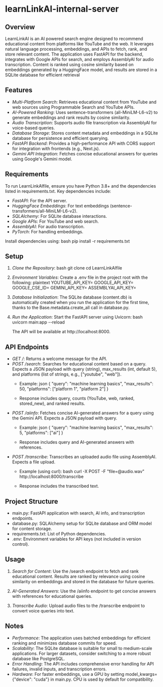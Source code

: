 # learnLinkAI-internal-server

## Overview
LearnLinkAI is an AI powered search engine designed to recommend educational content from platforms like YouTube and the web. It leverages natural language processing, embeddings, and APIs to fetch, rank, and store relevant content. The application uses FastAPI for the backend, integrates with Google APIs for search, and employs AssemblyAI for audio transcription. Content is ranked using cosine similarity based on embeddings generated by a HuggingFace model, and results are stored in a SQLite database for efficient retrieval

## Features
- *Multi-Platform Search*: Retrieves educational content from YouTube and web sources using Programmable Search and YouTube APIs.
- *AI-Powered Ranking*: Uses sentence-transformers (all-MiniLM-L6-v2) to generate embeddings and rank results by cosine similarity.
- *Audio Transcription*: Supports audio file transcription via AssemblyAI for voice-based queries.
- *Database Storage*: Stores content metadata and embeddings in a SQLite database for persistence and efficient querying.
- *FastAPI Backend*: Provides a high-performance API with CORS support for integration with frontends (e.g., Next.js).
- *Gemini API Integration*: Fetches concise educational answers for queries using Google's Gemini model.

## Requirements
To run LearnLinkAIfile, ensure you have Python 3.8+ and the dependencies listed in requirements.txt. Key dependencies include:

- *FastAPI*: For the API server.
- *HuggingFace Embeddings*: For text embeddings (sentence-transformers/all-MiniLM-L6-v2).
- *SQLAlchemy*: For SQLite database interactions.
- *Google APIs*: For YouTube and web search.
- *AssemblyAI*: For audio transcription.
- *PyTorch*: For handling embeddings.

Install dependencies using:
bash
pip install -r requirements.txt


## Setup
1. *Clone the Repository*:
   bash
   git clone <repository-url>
   cd LearnLinkAIfile
   

2. *Environment Variables*:
   Create a .env file in the project root with the following:
   plaintext
   YOUTUBE_API_KEY=<your-youtube-api-key>
   GOOGLE_API_KEY=<your-google-api-key>
   GOOGLE_CSE_ID=<your-google-custom-search-engine-id>
   GEMINI_API_KEY=<your-gemini-api-key>
   ASSEMBLYAI_API_KEY=<your-assemblyai-api-key>
   

3. *Database Initialization*:
   The SQLite database (content.db) is automatically created when you run the application for the first time, thanks to the Base.metadata.create_all call in database.py.

4. *Run the Application*:
   Start the FastAPI server using Uvicorn:
   bash
   uvicorn main:app --reload
   
   The API will be available at http://localhost:8000.

## API Endpoints
- *GET /*: Returns a welcome message for the API.
- *POST /search*: Searches for educational content based on a query. Expects a JSON payload with query (string), max_results (int, default 5), and platforms (list of strings, e.g., ["youtube", "web"]).
  - Example:
    json
    {
      "query": "machine learning basics",
      "max_results": 50,
      "platforms": ["platform 1", "platform 2"]
    }
    
  - Response includes query, counts (YouTube, web, ranked, stored_new), and ranked results.
- *POST /aiinfo*: Fetches concise AI-generated answers for a query using the Gemini API. Expects a JSON payload with query.
  - Example:
    json
    {
      "query": "machine learning basics",
      "max_results": 5,
      "platforms": ["ai"]
    }
    
  - Response includes query and AI-generated answers with references.
- *POST /transcribe*: Transcribes an uploaded audio file using AssemblyAI. Expects a file upload.
  - Example (using curl):
    bash
    curl -X POST -F "file=@audio.wav" http://localhost:8000/transcribe
    
  - Response includes the transcribed text.

## Project Structure
- main.py: FastAPI application with search, AI info, and transcription endpoints.
- database.py: SQLAlchemy setup for SQLite database and ORM model for content storage.
- requirements.txt: List of Python dependencies.
- .env: Environment variables for API keys (not included in version control).

## Usage
1. *Search for Content*:
   Use the /search endpoint to fetch and rank educational content. Results are ranked by relevance using cosine similarity on embeddings and stored in the database for future queries.

2. *AI-Generated Answers*:
   Use the /aiinfo endpoint to get concise answers with references for educational queries.

3. *Transcribe Audio*:
   Upload audio files to the /transcribe endpoint to convert voice queries into text.

## Notes
- *Performance*: The application uses batched embeddings for efficient ranking and minimizes database commits for speed.
- *Scalability*: The SQLite database is suitable for small to medium-scale applications. For larger datasets, consider switching to a more robust database like PostgreSQL.
- *Error Handling*: The API includes comprehensive error handling for API failures, invalid inputs, and transcription errors.
- *Hardware*: For faster embeddings, use a GPU by setting model_kwargs={"device": "cuda"} in main.py. CPU is used by default for compatibility.